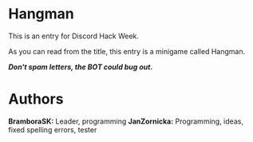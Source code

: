 # Hangman

This is an entry for Discord Hack Week.

As you can read from the title, this entry is a minigame called Hangman.

***Don't spam letters, the BOT could bug out.***

# Authors

**BramboraSK:** Leader, programming
**JanZornicka:** Programming, ideas, fixed spelling errors, tester
